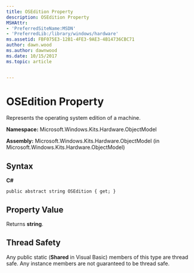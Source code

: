 ```yaml
---
title: OSEdition Property
description: OSEdition Property
MSHAttr:
- 'PreferredSiteName:MSDN'
- 'PreferredLib:/library/windows/hardware'
ms.assetid: FBF075E3-12B1-4FE3-9AE3-4B14736CBC71
author: dawn.wood
ms.author: dawnwood
ms.date: 10/15/2017
ms.topic: article


---
```


# OSEdition Property


Represents the operating system edition of a machine.

**Namespace:** Microsoft.Windows.Kits.Hardware.ObjectModel

**Assembly:** Microsoft.Windows.Kits.Hardware.ObjectModel (in Microsoft.Windows.Kits.Hardware.ObjectModel)

## <span id="Syntax"></span><span id="syntax"></span><span id="SYNTAX"></span>Syntax


**C#**

`public abstract string OSEdition { get; }`

## <span id="Property_Value"></span><span id="property_value"></span><span id="PROPERTY_VALUE"></span>Property Value


Returns **string**.

## <span id="Thread_Safety"></span><span id="thread_safety"></span><span id="THREAD_SAFETY"></span>Thread Safety


Any public static (**Shared** in Visual Basic) members of this type are thread safe. Any instance members are not guaranteed to be thread safe.

 

 






